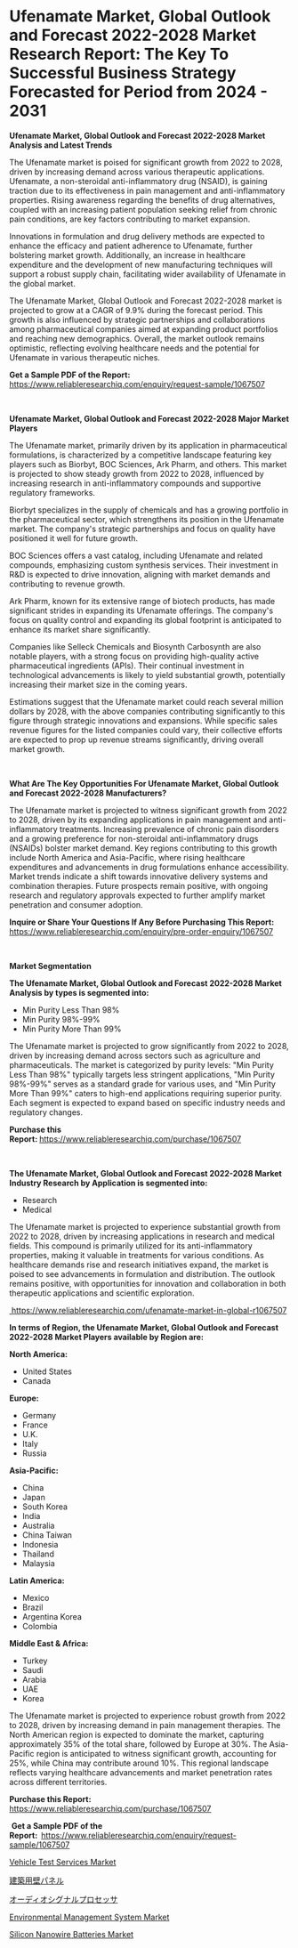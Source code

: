 <p><h1>Ufenamate Market, Global Outlook and Forecast 2022-2028 Market Research Report: The Key To Successful Business Strategy Forecasted for Period from 2024 - 2031</h1></p><p><strong>Ufenamate Market, Global Outlook and Forecast 2022-2028 Market Analysis and Latest Trends</strong></p>
<p><p>The Ufenamate market is poised for significant growth from 2022 to 2028, driven by increasing demand across various therapeutic applications. Ufenamate, a non-steroidal anti-inflammatory drug (NSAID), is gaining traction due to its effectiveness in pain management and anti-inflammatory properties. Rising awareness regarding the benefits of drug alternatives, coupled with an increasing patient population seeking relief from chronic pain conditions, are key factors contributing to market expansion.</p><p>Innovations in formulation and drug delivery methods are expected to enhance the efficacy and patient adherence to Ufenamate, further bolstering market growth. Additionally, an increase in healthcare expenditure and the development of new manufacturing techniques will support a robust supply chain, facilitating wider availability of Ufenamate in the global market.</p><p>The Ufenamate Market, Global Outlook and Forecast 2022-2028 market is projected to grow at a CAGR of 9.9% during the forecast period. This growth is also influenced by strategic partnerships and collaborations among pharmaceutical companies aimed at expanding product portfolios and reaching new demographics. Overall, the market outlook remains optimistic, reflecting evolving healthcare needs and the potential for Ufenamate in various therapeutic niches.</p></p>
<p><strong>Get a Sample PDF of the Report:&nbsp;</strong> <a href="https://www.reliableresearchiq.com/enquiry/request-sample/1067507">https://www.reliableresearchiq.com/enquiry/request-sample/1067507</a></p>
<p>&nbsp;</p>
<p><strong>Ufenamate Market, Global Outlook and Forecast 2022-2028 Major Market Players</strong></p>
<p><p>The Ufenamate market, primarily driven by its application in pharmaceutical formulations, is characterized by a competitive landscape featuring key players such as Biorbyt, BOC Sciences, Ark Pharm, and others. This market is projected to show steady growth from 2022 to 2028, influenced by increasing research in anti-inflammatory compounds and supportive regulatory frameworks.</p><p>Biorbyt specializes in the supply of chemicals and has a growing portfolio in the pharmaceutical sector, which strengthens its position in the Ufenamate market. The company's strategic partnerships and focus on quality have positioned it well for future growth.</p><p>BOC Sciences offers a vast catalog, including Ufenamate and related compounds, emphasizing custom synthesis services. Their investment in R&D is expected to drive innovation, aligning with market demands and contributing to revenue growth.</p><p>Ark Pharm, known for its extensive range of biotech products, has made significant strides in expanding its Ufenamate offerings. The company's focus on quality control and expanding its global footprint is anticipated to enhance its market share significantly.</p><p>Companies like Selleck Chemicals and Biosynth Carbosynth are also notable players, with a strong focus on providing high-quality active pharmaceutical ingredients (APIs). Their continual investment in technological advancements is likely to yield substantial growth, potentially increasing their market size in the coming years.</p><p>Estimations suggest that the Ufenamate market could reach several million dollars by 2028, with the above companies contributing significantly to this figure through strategic innovations and expansions. While specific sales revenue figures for the listed companies could vary, their collective efforts are expected to prop up revenue streams significantly, driving overall market growth.</p></p>
<p>&nbsp;</p>
<p><strong>What Are The Key Opportunities For Ufenamate Market, Global Outlook and Forecast 2022-2028 Manufacturers?</strong></p>
<p><p>The Ufenamate market is projected to witness significant growth from 2022 to 2028, driven by its expanding applications in pain management and anti-inflammatory treatments. Increasing prevalence of chronic pain disorders and a growing preference for non-steroidal anti-inflammatory drugs (NSAIDs) bolster market demand. Key regions contributing to this growth include North America and Asia-Pacific, where rising healthcare expenditures and advancements in drug formulations enhance accessibility. Market trends indicate a shift towards innovative delivery systems and combination therapies. Future prospects remain positive, with ongoing research and regulatory approvals expected to further amplify market penetration and consumer adoption.</p></p>
<p><strong>Inquire or Share Your Questions If Any Before Purchasing This Report:</strong> <a href="https://www.reliableresearchiq.com/enquiry/pre-order-enquiry/1067507">https://www.reliableresearchiq.com/enquiry/pre-order-enquiry/1067507</a></p>
<p>&nbsp;</p>
<p><strong>Market Segmentation</strong></p>
<p><strong>The Ufenamate Market, Global Outlook and Forecast 2022-2028 Market Analysis by types is segmented into:</strong></p>
<p><ul><li>Min Purity Less Than 98%</li><li>Min Purity 98%-99%</li><li>Min Purity More Than 99%</li></ul></p>
<p><p>The Ufenamate market is projected to grow significantly from 2022 to 2028, driven by increasing demand across sectors such as agriculture and pharmaceuticals. The market is categorized by purity levels: "Min Purity Less Than 98%" typically targets less stringent applications, "Min Purity 98%-99%" serves as a standard grade for various uses, and "Min Purity More Than 99%" caters to high-end applications requiring superior purity. Each segment is expected to expand based on specific industry needs and regulatory changes.</p></p>
<p><strong>Purchase this Report:&nbsp;</strong><a href="https://www.reliableresearchiq.com/purchase/1067507">https://www.reliableresearchiq.com/purchase/1067507</a></p>
<p>&nbsp;</p>
<p><strong>The Ufenamate Market, Global Outlook and Forecast 2022-2028 Market Industry Research by Application is segmented into:</strong></p>
<p><ul><li>Research</li><li>Medical</li></ul></p>
<p><p>The Ufenamate market is projected to experience substantial growth from 2022 to 2028, driven by increasing applications in research and medical fields. This compound is primarily utilized for its anti-inflammatory properties, making it valuable in treatments for various conditions. As healthcare demands rise and research initiatives expand, the market is poised to see advancements in formulation and distribution. The outlook remains positive, with opportunities for innovation and collaboration in both therapeutic applications and scientific exploration.</p></p>
<p><a href="https://www.reliableresearchiq.com/ufenamate-market-in-global-r1067507">&nbsp;https://www.reliableresearchiq.com/ufenamate-market-in-global-r1067507</a></p>
<p><strong>In terms of Region, the Ufenamate Market, Global Outlook and Forecast 2022-2028 Market Players available by Region are:</strong></p>
<p>
    <p> <strong> North America: </strong>
        <ul>
            <li>United States</li>
            <li>Canada</li>
        </ul>
        </p> 
    <p> <strong> Europe: </strong>
        <ul>
            <li>Germany</li>
            <li>France</li>
            <li>U.K.</li>
            <li>Italy</li>
            <li>Russia</li>
        </ul>
        </p> 
    <p> <strong> Asia-Pacific: </strong>
        <ul>
            <li>China</li>
            <li>Japan</li>
            <li>South Korea</li>
            <li>India</li>
            <li>Australia</li>
            <li>China Taiwan</li>
            <li>Indonesia</li>
            <li>Thailand</li>
            <li>Malaysia</li>
        </ul>
        </p> 
    <p> <strong> Latin America: </strong>
        <ul>
            <li>Mexico</li>
            <li>Brazil</li>
            <li>Argentina Korea</li>
            <li>Colombia</li>
        </ul>
        </p> 
    <p> <strong> Middle East & Africa: </strong>
        <ul>
            <li>Turkey</li>
            <li>Saudi</li>
            <li>Arabia</li>
            <li>UAE</li>
            <li>Korea</li>
        </ul>
    </p>
    </p>
<p><p>The Ufenamate market is projected to experience robust growth from 2022 to 2028, driven by increasing demand in pain management therapies. The North American region is expected to dominate the market, capturing approximately 35% of the total share, followed by Europe at 30%. The Asia-Pacific region is anticipated to witness significant growth, accounting for 25%, while China may contribute around 10%. This regional landscape reflects varying healthcare advancements and market penetration rates across different territories.</p></p>
<p><strong>Purchase this Report: </strong><a href="https://www.reliableresearchiq.com/purchase/1067507">https://www.reliableresearchiq.com/purchase/1067507</a></p>
<p>&nbsp;<strong>Get a Sample PDF of the Report:&nbsp;&nbsp;</strong><a href="https://www.reliableresearchiq.com/enquiry/request-sample/1067507">https://www.reliableresearchiq.com/enquiry/request-sample/1067507</a></p>
<p><strong></strong></p>
<p><p><a href="https://www.linkedin.com/pulse/vehicle-test-services-market-growth-segmentation-regional-bir1f?trackingId=l1K9PxIHRtma%2FPAfQFzfXg%3D%3D">Vehicle Test Services Market</a></p><p><a href="https://medium.com/@vidarogahn/%E5%BB%BA%E7%AF%89%E5%A3%81%E3%83%91%E3%83%8D%E3%83%AB%E5%B8%82%E5%A0%B4-%E3%82%B0%E3%83%AD%E3%83%BC%E3%83%90%E3%83%AB%E5%B8%82%E5%A0%B4%E3%82%B7%E3%82%A7%E3%82%A2%E3%81%A8%E3%83%A9%E3%83%B3%E3%82%AD%E3%83%B3%E3%82%B0-%E7%B7%8F%E5%A3%B2%E4%B8%8A%E3%81%A8%E9%9C%80%E8%A6%81%E4%BA%88%E6%B8%AC2024-2031-08adc3f33547">建築用壁パネル</a></p><p><a href="https://medium.com/@vidarogahn/%E3%82%B0%E3%83%AD%E3%83%BC%E3%83%90%E3%83%AB%E3%82%AA%E3%83%BC%E3%83%87%E3%82%A3%E3%82%AA%E4%BF%A1%E5%8F%B7%E5%87%A6%E7%90%86%E8%A3%85%E7%BD%AE%E5%B8%82%E5%A0%B4%E5%88%86%E6%9E%90-%E3%83%88%E3%83%AC%E3%83%B3%E3%83%89-%E4%BA%88%E6%B8%AC-%E3%81%8A%E3%82%88%E3%81%B3%E6%88%90%E9%95%B7%E6%A9%9F%E4%BC%9A-2024%E5%B9%B4-2031%E5%B9%B4-186%E3%83%9A%E3%83%BC%E3%82%B8%E3%81%AE%E3%83%AC%E3%83%9D%E3%83%BC%E3%83%88-c601be3913c6">オーディオシグナルプロセッサ</a></p><p><a href="https://www.linkedin.com/pulse/global-environmental-management-system-market-trends-insights-hqywc?trackingId=ipPI%2FSSgStukJ9kKShIV6Q%3D%3D">Environmental Management System Market</a></p><p><a href="https://issuu.com/reportprime-2/docs/silicon-nanowire-batteries-market-s_efb867334ef1e7">Silicon Nanowire Batteries Market</a></p></p>